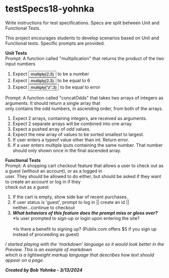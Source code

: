 # testSpecs18-yohnka
Write instructions for test specifications. Specs are split between Unit and Functional Tests.

This project encourages students to develop scenarios based on Unit and Functional tests.  Specific prompts are provided.  

<b>Unit Tests</b><br>
Prompt: A function called "multiplication" that returns the product of the two input numbers<br>
1. Expect <button>multiply(2,3)</button> to be a number<br>
2. Expect <button>multiply(2,3)</button> to be equal to 6<br>
3. Expect <button>multiply("z",3)</button> to be equal to error<br>


Prompt: A function called "concatOdds" that takes two arrays of integers as arguments.  It should return a single array that<br>only contains the odd numbers, in ascending order, from both of the arrays.<br>
1. Expect 2 arrays, containing integers, are received as arguments.<br>
2. Expect 2 separate arrays will be combined into one array.<br>
3. Expect a pushed array of odd values.<br>
4. Expect the new array of values to be sorted smallest to largest.<br>
5. If user enters a typeof value other than int. Return error.<br>
6. If a user enters multiple iputs containing the same number.  That number should only shown once in the final ascended array.<br>

<b>Functional Tests</b><br>
Prompt: A shopping cart checkout feature that allows a user to check out as a guest (without an account), or as a logged in<br>user.  They should be allowed to do either, but should be asked if they want to create an account or log in if they <br> check out as a guest<br>
1. If the cart is empty, show side bar of recent purchases.<br>
2.  If user status is 'guest', prompt to log in || create an id || neither...continue to checkout<br>
3.  <i><b>What behaviors of this feature does the prompt miss or gloss over?</b></i><br>
    *Is user prompted to sign-up or login upon entering the site?<br>  
    *Is there a benefit to signing up? (Publix.com offers $5 if you sign up instead of proceeding as guest)<br>


<i>I started playing with the 'markdown' language so it would look better in the Preview.  This is an example of markdown<br>which is a lightweight markup language that describes how text should appear on a page.</i>


***Created by Bob Yohnka - 3/13/2024***
